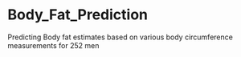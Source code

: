 # Body_Fat_Prediction
Predicting Body fat estimates based on various body circumference measurements for 252 men
